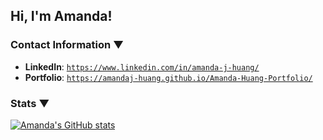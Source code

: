 ## Hi, I'm Amanda!

### Contact Information ▼
* **LinkedIn**: [`https://www.linkedin.com/in/amanda-j-huang/`](https://www.linkedin.com/in/amanda-j-huang/)
* **Portfolio**: [`https://amandaj-huang.github.io/Amanda-Huang-Portfolio/`](https://amandaj-huang.github.io/Amanda-Huang-Portfolio/)

### Stats ▼
[![Amanda's GitHub stats](https://github-readme-stats.vercel.app/api?username=AmandaJ-Huang&hide=stars&show_icons=true&theme=react)](https://github.com/AmandaJ-Huang/github-readme-stats)
